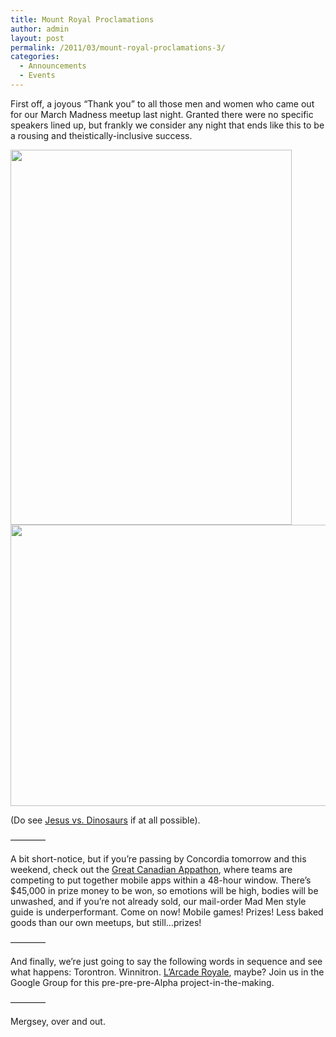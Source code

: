 ```yaml
---
title: Mount Royal Proclamations
author: admin
layout: post
permalink: /2011/03/mount-royal-proclamations-3/
categories:
  - Announcements
  - Events
---
```

First off, a joyous &#8220;Thank you&#8221; to all those men and women who came out for our March Madness meetup last night. Granted there were no specific speakers lined up, but frankly we consider any night that ends like this to be a rousing and theistically-inclusive success.

<img src="{{ site.baseurl }}/{{ site.oldwpdir }}/uploads/2011/03/AYITL-II-005-450x600.jpg" alt="" title="MRGS Meetup 2011-03-09" width="450" height="600" class="aligncenter size-large wp-image-159" />  
<img src="{{ site.baseurl }}/{{ site.oldwpdir }}/uploads/2011/03/AYITL-II-002-600x450.jpg" alt="" title="MRGS Meetup 2011-03-09 b" width="600" height="450" class="aligncenter size-large wp-image-158" />

(Do see <a href="http://grapefrukt.com/jesus-vs-dinosaurs/" target="_blank">Jesus vs. Dinosaurs</a> if at all possible).

————

A bit short-notice, but if you&#8217;re passing by Concordia tomorrow and this weekend, check out the <a href="https://www.facebook.com/event.php?eid=187312364637247" target="_blank">Great Canadian Appathon</a>, where teams are competing to put together mobile apps within a 48-hour window. There&#8217;s $45,000 in prize money to be won, so emotions will be high, bodies will be unwashed, and if you&#8217;re not already sold, our mail-order Mad Men style guide is underperformant. Come on now! Mobile games! Prizes! Less baked goods than our own meetups, but still&#8230;prizes!

————

And finally, we&#8217;re just going to say the following words in sequence and see what happens: Torontron. Winnitron. <a href="https://groups.google.com/group/montrealindies/browse_thread/thread/f494fa00121b30cf" target="_blank">L&#8217;Arcade Royale</a>, maybe? Join us in the Google Group for this pre-pre-pre-Alpha project-in-the-making.

————

Mergsey, over and out.